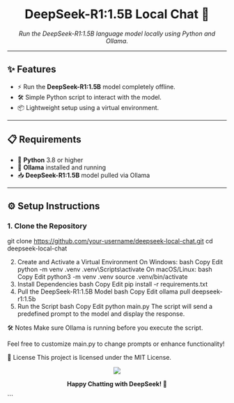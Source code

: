 <h1 align="center">DeepSeek-R1:1.5B Local Chat 🚀</h1>

<p align="center">
  <em>Run the DeepSeek-R1:1.5B language model locally using Python and Ollama.</em>
</p>

---

## ✨ Features

- ⚡ Run the **DeepSeek-R1:1.5B** model completely offline.
- 🛠️ Simple Python script to interact with the model.
- 📦 Lightweight setup using a virtual environment.

---

## 📋 Requirements

- 🐍 **Python** 3.8 or higher
- 🧠 **Ollama** installed and running
- 📥 **DeepSeek-R1:1.5B** model pulled via Ollama

---

## ⚙️ Setup Instructions

### 1. Clone the Repository

git clone https://github.com/your-username/deepseek-local-chat.git
cd deepseek-local-chat

2. Create and Activate a Virtual Environment
On Windows:
bash
Copy
Edit
python -m venv .venv
.venv\Scripts\activate
On macOS/Linux:
bash
Copy
Edit
python3 -m venv .venv
source .venv/bin/activate
3. Install Dependencies
bash
Copy
Edit
pip install -r requirements.txt
4. Pull the DeepSeek-R1:1.5B Model
bash
Copy
Edit
ollama pull deepseek-r1:1.5b
5. Run the Script
bash
Copy
Edit
python main.py
The script will send a predefined prompt to the model and display the response.

🛠 Notes
Make sure Ollama is running before you execute the script.

Feel free to customize main.py to change prompts or enhance functionality!

📄 License
This project is licensed under the MIT License.

<p align="center"> <img src="https://capsule-render.vercel.app/api?type=waving&color=0:4F46E5,100:22D3EE&height=120&section=footer" /> </p> <p align="center"> <b>Happy Chatting with DeepSeek! 🎉</b> </p> ```
